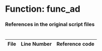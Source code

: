 # Function: func_ad 
### References in the original script files

#

| File | Line Number | Reference code |
| --- | --- | --- |
